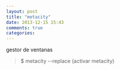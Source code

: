 ```yaml
---
layout: post
title: "metacity"
date: 2013-12-15 15:43
comments: true
categories: 
---
```

gestor de ventanas

>$ metacity --replace (activar metacity)

